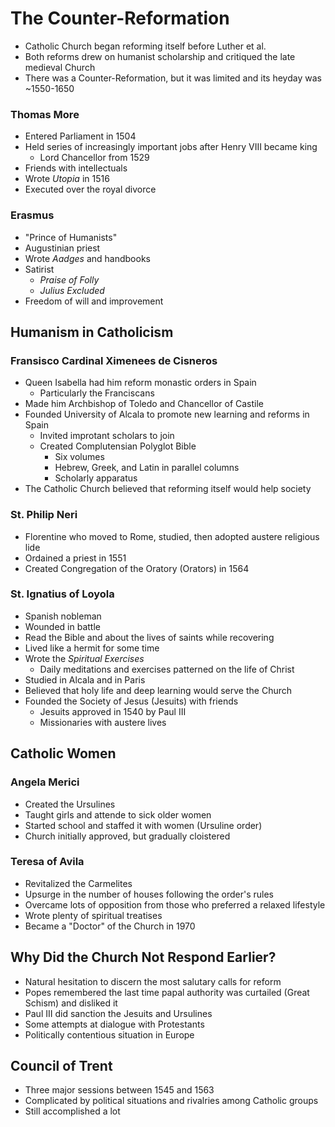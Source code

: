 # The Counter-Reformation
* Catholic Church began reforming itself before Luther et al.
* Both reforms drew on humanist scholarship and critiqued the late medieval Church
* There was a Counter-Reformation, but it was limited and its heyday was ~1550-1650
### Thomas More
* Entered Parliament in 1504
* Held series of increasingly important jobs after Henry VIII became king
  * Lord Chancellor from 1529
* Friends with intellectuals
* Wrote *Utopia* in 1516
* Executed over the royal divorce
### Erasmus
* "Prince of Humanists"
* Augustinian priest
* Wrote *Aadges* and handbooks
* Satirist
  * *Praise of Folly*
  * *Julius Excluded*
* Freedom of will and improvement
## Humanism in Catholicism
### Fransisco Cardinal Ximenees de Cisneros
* Queen Isabella had him reform monastic orders in Spain
  * Particularly the Franciscans
* Made him Archbishop of Toledo and Chancellor of Castile
* Founded University of Alcala to promote new learning and reforms in Spain
  * Invited improtant scholars to join
  * Created Complutensian Polyglot Bible
    * Six volumes
    * Hebrew, Greek, and Latin in parallel columns
    * Scholarly apparatus
* The Catholic Church believed that reforming itself would help society
### St. Philip Neri
* Florentine who moved to Rome, studied, then adopted austere religious lide
* Ordained a priest in 1551
* Created Congregation of the Oratory (Orators) in 1564
### St. Ignatius of Loyola
* Spanish nobleman
* Wounded in battle
* Read the Bible and about the lives of saints while recovering
* Lived like a hermit for some time
* Wrote the *Spiritual Exercises*
  * Daily meditations and exercises patterned on the life of Christ
* Studied in Alcala and in Paris
* Believed that holy life and deep learning would serve the Church
* Founded the Society of Jesus (Jesuits) with friends
  * Jesuits approved in 1540 by Paul III
  * Missionaries with austere lives
## Catholic Women
### Angela Merici
* Created the Ursulines
* Taught girls and attende to sick older women
* Started school and staffed it with women (Ursuline order)
* Church initially approved, but gradually cloistered
### Teresa of Avila
* Revitalized the Carmelites
* Upsurge in the number of houses following the order's rules
* Overcame lots of opposition from those who preferred a relaxed lifestyle
* Wrote plenty of spiritual treatises
* Became a "Doctor" of the Church in 1970
## Why Did the Church Not Respond Earlier?
* Natural hesitation to discern the most salutary calls for reform
* Popes remembered the last time papal authority was curtailed (Great Schism) and disliked it
* Paul III did sanction the Jesuits and Ursulines
* Some attempts at dialogue with Protestants
* Politically contentious situation in Europe
## Council of Trent
* Three major sessions between 1545 and 1563
* Complicated by political situations and rivalries among Catholic groups
* Still accomplished a lot
